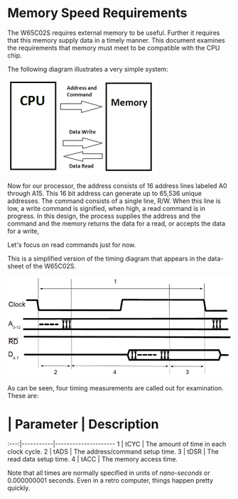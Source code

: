 # Memory Speed Requirements

The W65C02S requires external memory to be useful. Further it requires that
this memory supply data in a timely manner. This document examines the
requirements that memory must meet to be compatible with the CPU chip.

The following diagram illustrates a very simple system:

![A very simple system](./simplified_memory.png)

Now for our processor, the address consists of 16 address lines labeled A0
through A15. This 16 bit address can generate up to 65,536 unique addresses.
The command consists of a single line, R/W. When this line is low, a write
command is signified, when high, a read command is in progress. In this
design, the process supplies the address and the command and the memory
returns the data for a read, or accepts the data for a write,

Let's focus on read commands just for now.

This is a simplified version of the timing diagram that appears in the data-
sheet of the W65C02S.

![Read Timing](./read_timing.png)

As can be seen, four timing measurements are called out for examination. These
are:

 #   | Parameter | Description
:---:|-----------|---------------------
 1   |  tCYC     | The amount of time in each clock cycle.
 2   |  tADS     | The address/command setup time.
 3   |  tDSR     | The read data setup time.
 4   |  tACC     | The memory access time.

Note that all times are normally specified in units of _nano-seconds_ or
0.000000001 seconds. Even in a retro computer, things happen pretty quickly.
